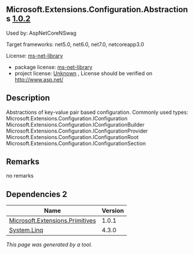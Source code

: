 Microsoft.Extensions.Configuration.Abstractions [1.0.2](https://www.nuget.org/packages/Microsoft.Extensions.Configuration.Abstractions/1.0.2)
--------------------

Used by: AspNetCoreNSwag

Target frameworks: net5.0, net6.0, net7.0, netcoreapp3.0

License: [ms-net-library](../../../../licenses/ms-net-library) 

- package license: [ms-net-library](http://www.microsoft.com/web/webpi/eula/net_library_eula_enu.htm) 
- project license: [Unknown](http://www.asp.net/) , License should be verified on http://www.asp.net/

Description
-----------
Abstractions of key-value pair based configuration.
Commonly used types:
Microsoft.Extensions.Configuration.IConfiguration
Microsoft.Extensions.Configuration.IConfigurationBuilder
Microsoft.Extensions.Configuration.IConfigurationProvider
Microsoft.Extensions.Configuration.IConfigurationRoot
Microsoft.Extensions.Configuration.IConfigurationSection

Remarks
-----------
no remarks


Dependencies 2
-----------

|Name|Version|
|----------|:----|
|[Microsoft.Extensions.Primitives](../../../../packages/nuget.org/microsoft.extensions.primitives/1.0.1)|1.0.1|
|[System.Linq](../../../../packages/nuget.org/system.linq/4.3.0)|4.3.0|

*This page was generated by a tool.*